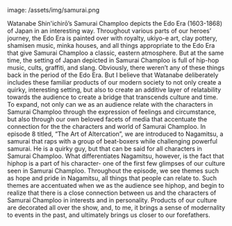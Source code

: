image: /assets/img/samurai.png

Watanabe Shin'ichirō’s Samurai Champloo depicts the Edo Era (1603-1868) of Japan in an interesting way. Throughout various parts of our heroes’ journey, the Edo Era is painted over with royalty, ukiyo-e art, clay pottery, shamisen music, minka houses, and all things appropriate to the Edo Era that give Samurai Champloo a classic, eastern atmosphere. But at the same time, the setting of Japan depicted in Samurai Champloo is full of hip-hop music, cults, graffiti, and slang. Obviously, there weren’t any of these things back in the period of the Edo Era. But I believe that Watanabe deliberately includes these familiar products of our modern society to not only create a quirky, interesting setting, but also to create an additive layer of relatability towards the audience to create a bridge that transcends culture and time. To expand, not only can we as an audience relate with the characters in Samurai Champloo through the expression of feelings and circumstance, but also through our own beloved facets of media that accentuate the connection for the the characters and world of Samurai Champloo.
In episode 8 titled, “The Art of Altercation”, we are introduced to Nagamitsu, a samurai that raps with a group of beat-boxers while challenging powerful samurai. He is a quirky guy, but that can be said for all characters in Samurai Champloo. What differentiates Nagamitsu, however, is the fact that hiphop is a part of his character- one of the first few glimpses of our culture seen in Samurai Champloo. Throughout the episode, we see themes such as hope and pride in Nagamitsu, all things that people can relate to. Such themes are accentuated when we as the audience see hiphop, and begin to realize that there is a close connection between us and the characters of Samurai Champloo in interests and in personality. Products of our culture are decorated all over the show, and, to me, it brings a sense of modernality to events in the past, and ultimately brings us closer to our forefathers.